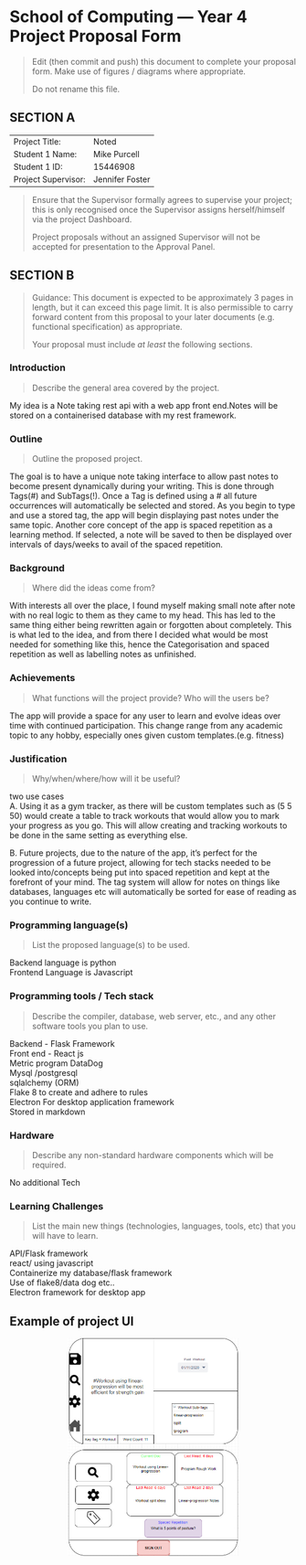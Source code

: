 # School of Computing &mdash; Year 4 Project Proposal Form

> Edit (then commit and push) this document to complete your proposal form.
> Make use of figures / diagrams where appropriate.
>
> Do not rename this file.

## SECTION A

|                     |                   |
|---------------------|-------------------|
|Project Title:       | Noted             |
|Student 1 Name:      | Mike Purcell      |
|Student 1 ID:        | 15446908          |
|Project Supervisor:  | Jennifer Foster   |

> Ensure that the Supervisor formally agrees to supervise your project; this is only recognised once the
> Supervisor assigns herself/himself via the project Dashboard.
>
> Project proposals without an assigned
> Supervisor will not be accepted for presentation to the Approval Panel.

## SECTION B

> Guidance: This document is expected to be approximately 3 pages in length, but it can exceed this page limit.
> It is also permissible to carry forward content from this proposal to your later documents (e.g. functional
> specification) as appropriate.
>
> Your proposal must include *at least* the following sections.


### Introduction

> Describe the general area covered by the project.

My idea is a Note taking rest api with a web app front end.Notes will be stored on a containerised 
database with my rest framework.
### Outline

> Outline the proposed project.

The goal is to have a unique note taking interface to allow past notes to become present dynamically during your writing.
This is done through Tags(#) and SubTags(!). Once a Tag is defined using a # all future occurrences will automatically
be selected and stored. As you begin to type and use a stored tag, the app will begin displaying past notes under the same topic.
Another core concept of the app is spaced repetition as a learning method. If selected, a note will be saved to then be 
displayed over intervals of days/weeks to avail of the spaced repetition.

### Background

> Where did the ideas come from?

With interests all over the place, I found myself making small note after note with no real logic to them as they came to my head. 
This has led to the same thing either being rewritten again or forgotten about completely. This is what led to the idea, and from
there I decided what would be most needed for something like this, hence the Categorisation and spaced repetition
as well as labelling notes as unfinished.

### Achievements

> What functions will the project provide? Who will the users be?

The app will provide a space for any user to learn and evolve ideas over time with continued participation. This change range from any academic topic
to any hobby, especially ones given custom templates.(e.g. fitness)

### Justification

> Why/when/where/how will it be useful?

two use cases  
A. Using it as a gym tracker, as there will be custom templates such as (5 5 50) would create a table to track workouts that would allow
you to mark your progress as you go. This will allow creating and tracking workouts to be done in the same setting as everything else.
  
B. Future projects, due to the nature of the app, it’s perfect for the progression of a future project, allowing for tech stacks needed
to be looked into/concepts being put into spaced repetition and kept at the forefront of your mind. The tag system will allow for notes
on things like databases, languages etc will automatically be sorted for ease of reading as you continue to write. 

### Programming language(s)

> List the proposed language(s) to be used.

Backend language is python  
Frontend Language is Javascript  

### Programming tools / Tech stack

> Describe the compiler, database, web server, etc., and any other software tools you plan to use.

Backend - Flask Framework  
Front end - React js  
Metric program DataDog  
Mysql /postgresql  
sqlalchemy (ORM)  
Flake 8 to create and adhere to rules  
Electron For desktop application framework  
Stored in markdown  

### Hardware

> Describe any non-standard hardware components which will be required.

No additional Tech

### Learning Challenges

> List the main new things (technologies, languages, tools, etc) that you will have to learn.

API/Flask framework  
react/ using javascript  
Containerize my database/flask framework  
Use of flake8/data dog etc..  
Electron framework for desktop app  

## Example of project UI

<p align="center">
  <img src="./res/mockUp.png" width="300px">
</p>

